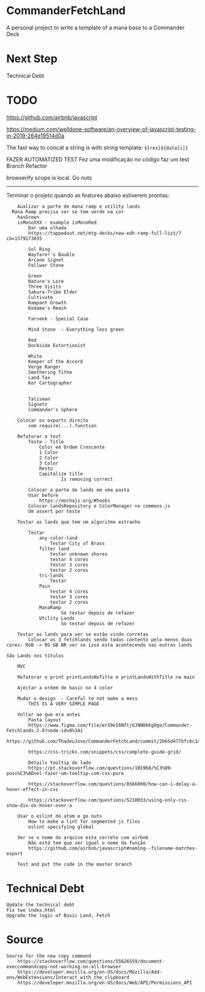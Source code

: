 # CommanderFetchLand
A personal project to write a template of a mana base to a Commander Deck

# Next Step
Technical Debt

# TODO

https://github.com/airbnb/javascript

https://medium.com/welldone-software/an-overview-of-javascript-testing-in-2019-264e19514d0a

The fast way to concat a string is with string template: `${res}${data[i]}`

FAZER AUTOMATIZED TEST
       Fez uma modificação no código faz um test
       Branch Refactor

browserify scope is local. Go nuts

---

Terminar o projeto quando as features abaixo estiverem prontas:

		Aualizar a parte de mana ramp e utility lands			
      Mana Ramp precisa ver se tem verde na cor
        hasGreen
        isMonoXXX - example isMonoRed
			Dar uma olhada
			https://tappedout.net/mtg-decks/new-edh-ramp-full-list/?cb=1579173035

			Sol Ring					
			Wayfarer's Bauble					
			Arcane Signet 					
			Fellwar Stone					

			Green 			
			Nature's Lore					
			Three Visits			                        	
			Sakura-Tribe Elder				                	
			Cultivate					
			Rampant Growth					
			Kodama's Reach					

			Farseek	- Special Case

			Mind Stone 	- Everything less green

			Red
			Dockside Extortionist				

			White
			Keeper of the Accord
			Verge Ranger
			Smothering Tithe
			Land Tax
			Kor Cartographer


			Talisman					
			Signets
			Commander's Sphere			

		Colocar os exports direito
			sem require(...).function

		Refatorar o test
			Teste - Title
				Color em Ordem Crescente
				1 Color
				2 Color
				3 Color
				Resto
				Capitalize title
						Is removing correct

			Colocar a parte de lands em uma pasta
			Usar before
				https://mochajs.org/#hooks
			Colocar landsRepository e ColorManager no commons.js
			Um assert por teste

		Testar as lands que tem um algoritmo estranho

			Testar
				any-color-land
					Testar City of Brass
				filter land
					testar unknown shores
					testar 4 cores
					testar 3 cores
					testar 2 cores
				tri-lands
					Testar
				Pain
					testar 4 cores
					testar 3 cores
					testar 2 cores
				ManaRamp
						Só testar depois de refazer
				Utility Lands
						Só testar depois de refazer

		Testar as lands para ver se estão vindo corretas
			Colocar as 3 fetchlands sendo todas contento pelo menos duas cores: RGB -> RG GB BR ver se isso esta acontecendo nas outras lands				

    São Lands nos títulos

		MVC

		Refatorar o print printLandsNoTitle e printLandsWithTitle na main

		Ajeitar a ordem de basic no 4 color

		Mudar o design	- Careful to not make a mess
			THIS IS A VERY SIMPLE PAGE

		Voltar ao que era antes
			Pasta layout			
			https://www.figma.com/file/erS9eI6NftjUJNNDkKg8go/Commander-Fetchlands-2.0?node-id=0%3A1
			https://github.com/ThadeuJose/CommanderFetchLand/commit/2b65d477bfc6c1c5629d75d15f49459effad2b8e

			https://css-tricks.com/snippets/css/complete-guide-grid/

			Details tooltip do lado
			https://pt.stackoverflow.com/questions/101968/%C3%89-poss%C3%ADvel-fazer-um-tooltip-com-css-puro

			https://stackoverflow.com/questions/8566090/how-can-i-delay-a-hover-effect-in-css

			https://stackoverflow.com/questions/5210033/using-only-css-show-div-on-hover-over-a

		Usar o eslint do atom e go nuts
			How to make a lint for segmented js files
			eslint specifying global

		Ver se o nome do arquivo esta correto com airbnb
			Não está tem que ser igual o nome da função
			https://github.com/airbnb/javascript#naming--filename-matches-export

		Test and put the code in the master branch

# Technical Debt
	Update the technical debt
	Fix two index.html
	Upgrade the logic of Basic Land, Fetch


# Source
	Source for the new copy command
		https://stackoverflow.com/questions/55626559/document-execcommandcopy-not-working-on-all-browser
		https://developer.mozilla.org/en-US/docs/Mozilla/Add-ons/WebExtensions/Interact_with_the_clipboard
		https://developer.mozilla.org/en-US/docs/Web/API/Permissions_API
